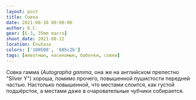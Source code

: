 ```yaml
---
layout: post
title: Совка
date: 2021-08-30 00:00:00
author: К.С.
gear: [E-3, 35mm macro]
shoot_date: 2021-08-12
location: Ёльбаза
colors: ['100508', '605c2b']
tags: [животные, насекомые, бабочки, совки]
---
```

Совка гамма (_Autographa gamma_, она же на английском прелестно "Silver Y") хороша, помимо прочего, повышенной пушистости передней частью. Настолько повышенной, что местами слоится, как густой подшёрсток, а местами даже в очаровательные чубчики собирается.
